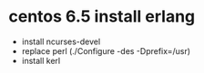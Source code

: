 # centos 6.5 install erlang

* install ncurses-devel
* replace perl (./Configure -des -Dprefix=/usr)
* install kerl
